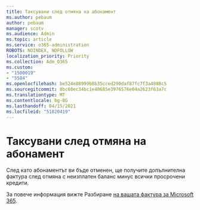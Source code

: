 ```yaml
---
title: Таксувани след отмяна на абонамент
ms.author: pebaum
author: pebaum
manager: scotv
ms.audience: Admin
ms.topic: article
ms.service: o365-administration
ROBOTS: NOINDEX, NOFOLLOW
localization_priority: Priority
ms.collection: Adm_O365
ms.custom:
- "1500019"
- "5584"
ms.openlocfilehash: be524e88999b8b35cced290daf87fc7f3a4088c5
ms.sourcegitcommit: 8bc60ec34bc1e40685e3976576e04a2623f63a7c
ms.translationtype: MT
ms.contentlocale: bg-BG
ms.lasthandoff: 04/15/2021
ms.locfileid: "51820419"
---
```

# <a name="billed-after-canceling-subscription"></a>Таксувани след отмяна на абонамент

След като абонаментът ви бъде отменен, ще получите допълнителна фактура след отмяна с неизплатен баланс минус всички просрочени кредити.

За повече информация вижте Разбиране [на вашата фактура за Microsoft 365](https://docs.microsoft.com/microsoft-365/commerce/billing-and-payments/understand-your-invoice2).

